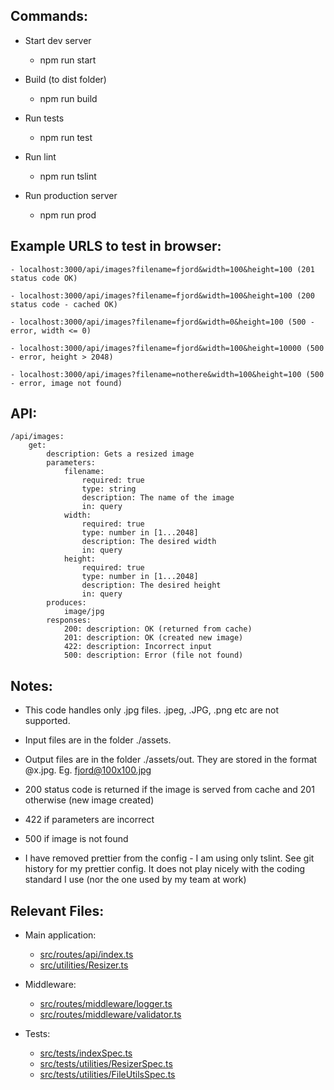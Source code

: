 Commands:
----
- Start dev server
    - npm run start
    
- Build (to dist folder)
    - npm run build
    
- Run tests
    - npm run test
    
- Run lint
    - npm run tslint
        
- Run production server
    - npm run prod    


Example URLS to test in browser:
----

    - localhost:3000/api/images?filename=fjord&width=100&height=100 (201 status code OK)
    
    - localhost:3000/api/images?filename=fjord&width=100&height=100 (200 status code - cached OK)
    
    - localhost:3000/api/images?filename=fjord&width=0&height=100 (500 - error, width <= 0)
    
    - localhost:3000/api/images?filename=fjord&width=100&height=10000 (500 - error, height > 2048)
    
    - localhost:3000/api/images?filename=nothere&width=100&height=100 (500 - error, image not found)
    
    
API:
----

    /api/images:
        get:
            description: Gets a resized image
            parameters:
                filename:
                    required: true
                    type: string
                    description: The name of the image
                    in: query
                width:
                    required: true
                    type: number in [1...2048]
                    description: The desired width
                    in: query
                height:
                    required: true
                    type: number in [1...2048]
                    description: The desired height
                    in: query
            produces:
                image/jpg  
            responses:
                200: description: OK (returned from cache)
                201: description: OK (created new image)
                422: description: Incorrect input
                500: description: Error (file not found)
   
                
                
          

Notes:
-------

- This code handles only .jpg files.  .jpeg, .JPG, .png etc are not supported.

- Input files are in the folder ./assets.

- Output files are in the folder ./assets/out. They are stored in the format <filename>@<width>x<height>.jpg. Eg. fjord@100x100.jpg

- 200 status code is returned if the image is served from cache and 201 otherwise (new image created)

- 422 if parameters are incorrect

- 500 if image is not found

- I have removed prettier from the config - I am using only tslint. See git history for my prettier config. It does not play nicely with the coding standard I use (nor the one used by my team at work)
 
 
 
Relevant Files:
----

- Main application:
               
    - <a href='https://github.com/jgrindall/udacity-fsjs-project1/blob/master/src/routes/api/index.ts'>src/routes/api/index.ts</a>
    - <a href='https://github.com/jgrindall/udacity-fsjs-project1/blob/master/src/utilities/Resizer.ts'>src/utilities/Resizer.ts</a>
 
- Middleware:

    - <a href='https://github.com/jgrindall/udacity-fsjs-project1/blob/master/src/routes/middleware/logger.ts'>src/routes/middleware/logger.ts</a>
    - <a href='https://github.com/jgrindall/udacity-fsjs-project1/blob/master/src/routes/middleware/validator.ts'>src/routes/middleware/validator.ts</a>
    
- Tests:

    - <a href='https://github.com/jgrindall/udacity-fsjs-project1/blob/master/src/tests/indexSpec.ts'>src/tests/indexSpec.ts</a>
    - <a href='https://github.com/jgrindall/udacity-fsjs-project1/blob/master/src/tests/utilities/ResizerSpec.ts'>src/tests/utilities/ResizerSpec.ts</a>
    - <a href='https://github.com/jgrindall/udacity-fsjs-project1/blob/master/src/tests/utilities/FileUtilsSpec.ts'>src/tests/utilities/FileUtilsSpec.ts</a>
    
    



